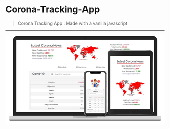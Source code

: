 # Corona-Tracking-App
> Corona Tracking App : Made with a vanilla javascript
---

![Preview](https://github.com/Rohan-Shakya/Corona-Tracking-App/blob/master/img/Preview.jpg)
